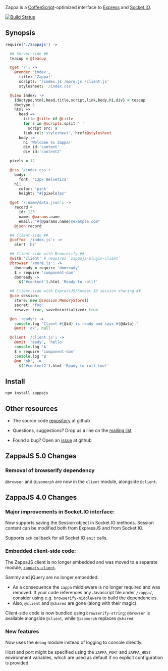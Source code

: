 Zappa is a [CoffeeScript](http://coffeescript.org)-optimized interface to [Express](http://expressjs.com) and [Socket.IO](http://socket.io).

[![Build Status](https://secure.travis-ci.org/zappajs/zappajs.png?branch=5.x)](http://travis-ci.org/zappajs/zappajs)

## Synopsis

```coffee
require('./zappajs') ->

  ## Server-side ##
  teacup = @teacup

  @get '/': ->
    @render 'index',
      title: 'Zappa!'
      scripts: '/index.js /more.js /client.js'
      stylesheet: '/index.css'

  @view index: ->
    {doctype,html,head,title,script,link,body,h1,div} = teacup
    doctype 5
    html =>
      head =>
        title @title if @title
        for s in @scripts.split ' '
          script src: s
        link rel:'stylesheet', href:@stylesheet
      body ->
        h1 'Welcome to Zappa!'
        div id:'content'
        div id:'content2'

  pixels = 12

  @css '/index.css':
    body:
      font: '12px Helvetica'
    h1:
      color: 'pink'
      height: "#{pixels}px"

  @get '/:name/data.json': ->
    record =
      id: 123
      name: @params.name
      email: "#{@params.name}@example.com"
    @json record

  ## Client-side ##
  @coffee '/index.js': ->
    alert 'hi'

  ## Client-side with Browserify ##
  @with 'client' # requires `zappajs-plugin-client`
  @browser '/more.js': ->
    domready = require 'domready'
    $ = require 'component-dom'
    domready ->
      $('#content').html 'Ready to roll!'

  ## Client-side with ExpressJS/Socket.IO session sharing ##
  @use session:
    store: new @session.MemoryStore()
    secret: 'foo'
    resave: true, saveUninitialized: true

  @on 'ready': ->
    console.log "Client #{@id} is ready and says #{@data}."
    @emit 'ok', null

  @client '/client.js': ->
    @emit 'ready', 'hello'
    console.log 'A'
    $ = require 'component-dom'
    console.log 'B'
    @on 'ok', ->
      $('#content2').html 'Ready to roll too!'
```

## Install

    npm install zappajs

## Other resources

- The source code [repository](http://github.com/zappajs/zappajs) at github

- Questions, suggestions? Drop us a line on the [mailing list](http://groups.google.com/group/zappajs)

- Found a bug? Open an [issue](http://github.com/zappajs/zappajs/issues) at github

## ZappaJS 5.0 Changes

### Removal of browserify dependency

`@browser` and `@isomorph` are now in the `client` module, alongside `@client`.

## ZappaJS 4.0 Changes

### Major improvements in Socket.IO interface:

Now supports saving the Session object in Socket.IO methods. Session content can be modified both from ExpressJS and from Socket.IO.

Supports `ack` callback for all Socket.IO `emit` calls.

### Embedded client-side code:

The ZappaJS client is no longer embedded and was moved to a separate module, [`zappajs-client`](https://github.com/zappajs/zappajs-client).

Sammy and jQuery are no longer embedded:
- As a consequence the `zappa` middleware is no longer required and was removed. If your code references any Javascript file under `/zappa/`, consider using e.g. `browserify-middleware` to build the dependencies.
- Also, `@client` and `@shared` are gone (along with their magic).

Client-side code is now bundled using `browserify-string`; `@browser` is available alongside `@client`, while `@isomorph` replaces `@shared`.

### New features

Now uses the `debug` module instead of logging to console directly.

Host and port might be specified using the `ZAPPA_PORT` and `ZAPPA_HOST` environment variables, which are used as default if no explicit configuration is provided.

